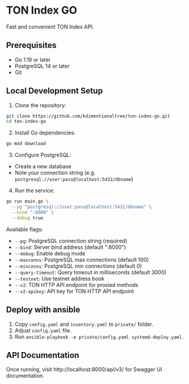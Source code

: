 # TON Index GO

Fast and convenient TON Index API.

## Prerequisites

- Go 1.19 or later
- PostgreSQL 14 or later
- Git

## Local Development Setup

1. Clone the repository:
```bash
git clone https://github.com/kdimentionaltree/ton-index-go.git
cd ton-index-go
```

2. Install Go dependencies:
```bash
go mod download
```

3. Configure PostgreSQL:
- Create a new database
- Note your connection string (e.g. `postgresql://user:pass@localhost:5432/dbname`)

4. Run the service:
```bash
go run main.go \
  --pg "postgresql://user:pass@localhost:5432/dbname" \
  --bind ":8000" \
  --debug true
```

Available flags:
- `--pg`: PostgreSQL connection string (required)
- `--bind`: Server bind address (default ":8000")
- `--debug`: Enable debug mode
- `--maxconns`: PostgreSQL max connections (default 100)
- `--minconns`: PostgreSQL min connections (default 0)
- `--query-timeout`: Query timeout in milliseconds (default 3000)
- `--testnet`: Use testnet address book
- `--v2`: TON HTTP API endpoint for proxied methods
- `--v2-apikey`: API key for TON HTTP API endpoint

## Deploy with ansible

1. Copy `config.yaml` and `inventory.yaml` to `private/` folder.
2. Adjust `config.yaml` file.
3. Run `ansible-playbook -e private/config.yaml systemd-deploy.yaml`.

## API Documentation

Once running, visit http://localhost:8000/api/v3/ for Swagger UI documentation.
